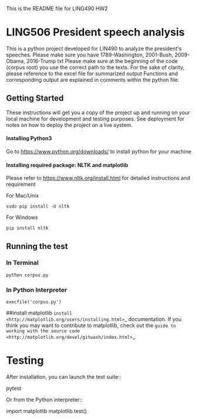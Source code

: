  This is the README file for LING490 HW2
# LING506 President speech analysis

This is a python project developed for LIN490 to analyze the president's speeches.
Please make sure you have 1789-Washington, 2001-Bush, 2009-Obama, 2016-Trump txt
Please make sure at the beginning of the code (corpus root) you use the correct path to the texts.
For the sake of clarity, please reference to the excel file for summarized output
Functions and corresponding output are explained in comments within the python file.
## Getting Started

These instructions will get you a copy of the project up and running on your local machine for development and testing purposes. See deployment for notes on how to deploy the project on a live system.


#### Installing Python3

Go to https://www.python.org/downloads/ to install python for your machine

#### Installing required package: NLTK and matplotlib

Please refer to https://www.nltk.org/install.html for detailed instructions and requirement

For Mac/Unix

```
sudo pip install -U nltk
```

For Windows

```
pip install nltk
```

## Running the test

### In Terminal

```
python corpus.py
```

### In Python Interpreter

```
execfile('corpus.py')
```

##install matplotlib
`install <http://matplotlib.org/users/installing.html>`_ documentation. If you
think you may want to contribute to matplotlib, check out the `guide to
working with the source code
<http://matplotlib.org/devel/gitwash/index.html>`_.

Testing
=======

After installation, you can launch the test suite::

  pytest

Or from the Python interpreter::

  import matplotlib
  matplotlib.test()
  
 
